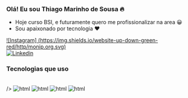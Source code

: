 ### Olá! Eu sou Thiago Marinho de Sousa 🔥

- Hoje curso BSI, e futuramente quero me profissionalizar na area 😀
- Sou apaixonado por tecnologia ❤️


[![Instagram] (https://img.shields.io/website-up-down-green-red/http/monip.org.svg)](https://instagram.com/thzz.xs)
<br>
[![Linkedin](https://img.shields.io/badge/LinkedIn-0077B5?style=for-the-badge&logo=linkedin&logoColor=white)](https://www.linkedin.com/in/thiagomsousa/)


### Tecnologias que uso 

<div style ="display: inline_block"><br>/>
<img aling="center" alt="html" src="https://img.shields.io/badge/Java-ED8B00?style=for-the-badge&logo=openjdk&logoColor=white"> 
<img aling="center" alt="html" src="https://img.shields.io/badge/HTML-239120?style=for-the-badge&logo=html5&logoColor=white">
<img aling="center" alt="html" src="https://img.shields.io/badge/CSS-239120?&style=for-the-badge&logo=css3&logoColor=white">
<img aling="center" alt="html" src="https://img.shields.io/badge/Bootstrap-563D7C?style=for-the-badge&logo=bootstrap&logoColor=white"></div>

